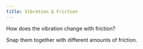 ```yaml
---
title: Vibration & Friction
---
```


<script>

    var sim = createSimulation({
        initialize: function(simulation) {
            var p = simulation.parameters;
            p.friction = 0.1;

            addOppositeParticles(simulation);

            var ljInteraction = new LennardJonesInteraction();
            ljInteraction.strength = 10;
            setInteraction(simulation, 0, 0, ljInteraction);


            setToolbarAvailableTools(simulation.toolbar, ["move", "create"]);
        }
    });

</script>

How does the vibration change with friction?

Snap them together with different amounts of friction.

<script>
    createIceMudSliderHere();
</script>
